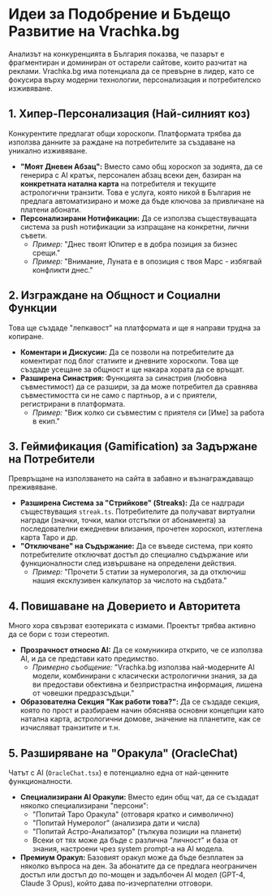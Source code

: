 # Идеи за Подобрение и Бъдещо Развитие на Vrachka.bg

Анализът на конкуренцията в България показва, че пазарът е фрагментиран и доминиран от остарели сайтове, които разчитат на реклами. Vrachka.bg има потенциала да се превърне в лидер, като се фокусира върху модерни технологии, персонализация и потребителско изживяване.

## 1. Хипер-Персонализация (Най-силният коз)

Конкурентите предлагат общи хороскопи. Платформата трябва да използва данните за раждане на потребителите за създаване на уникално изживяване.

*   **"Моят Дневен Абзац":** Вместо само общ хороскоп за зодията, да се генерира с AI кратък, персонален абзац всеки ден, базиран на **конкретната натална карта** на потребителя и текущите астрологични транзити. Това е услуга, която никой в България не предлага автоматизирано и може да бъде ключова за привличане на платени абонати.
*   **Персонализирани Нотификации:** Да се използва съществуващата система за push нотификации за изпращане на конкретни, лични съвети.
    *   *Пример:* "Днес твоят Юпитер е в добра позиция за бизнес срещи."
    *   *Пример:* "Внимание, Луната е в опозиция с твоя Марс - избягвай конфликти днес."

## 2. Изграждане на Общност и Социални Функции

Това ще създаде "лепкавост" на платформата и ще я направи трудна за копиране.

*   **Коментари и Дискусии:** Да се позволи на потребителите да коментират под блог статиите и дневните хороскопи. Това ще създаде усещане за общност и ще накара хората да се връщат.
*   **Разширена Синастрия:** Функцията за синастрия (любовна съвместимост) да се разшири, за да може потребител да сравнява съвместимостта си не само с партньор, а и с приятели, регистрирани в платформата.
    *   *Пример:* "Виж колко си съвместим с приятеля си [Име] за работа в екип."

## 3. Геймификация (Gamification) за Задържане на Потребители

Превръщане на използването на сайта в забавно и възнаграждаващо преживяване.

*   **Разширена Система за "Стрийкове" (Streaks):** Да се надгради съществуващия `streak.ts`. Потребителите да получават виртуални награди (значки, точки, малки отстъпки от абонамента) за последователни ежедневни влизания, прочетен хороскоп, изтеглена карта Таро и др.
*   **"Отключване" на Съдържание:** Да се въведе система, при която потребителите отключват достъп до специално съдържание или функционалности след извършване на определени действия.
    *   *Пример:* "Прочети 5 статии за нумерология, за да отключиш нашия ексклузивен калкулатор за числото на съдбата."

## 4. Повишаване на Доверието и Авторитета

Много хора свързват езотериката с измами. Проектът трябва активно да се бори с този стереотип.

*   **Прозрачност относно AI:** Да се комуникира открито, че се използва AI, и да се представи като предимство.
    *   *Примерно съобщение:* "Vrachka.bg използва най-модерните AI модели, комбинирани с класически астрологични знания, за да ви предостави обективна и безпристрастна информация, лишена от човешки предразсъдъци."
*   **Образователна Секция "Как работи това?":** Да се създаде секция, която по прост и разбираем начин обяснява основни концепции като натална карта, астрологични домове, значение на планетите, как се изчисляват транзитите и т.н.

## 5. Разширяване на "Оракула" (OracleChat)

Чатът с AI (`OracleChat.tsx`) е потенциално една от най-ценните функционалности.

*   **Специализирани AI Оракули:** Вместо един общ чат, да се създадат няколко специализирани "персони":
    *   "Попитай Таро Оракула" (отговаря кратко и символично)
    *   "Попитай Нумеролог" (анализира дати и числа)
    *   "Попитай Астро-Анализатор" (тълкува позиции на планети)
    *   Всеки от тях може да бъде с различна "личност" и база от знания, настроени чрез system prompt-а на AI модела.
*   **Премиум Оракул:** Базовият оракул може да бъде безплатен за няколко въпроса на ден. За абонатите да се предлага неограничен достъп или достъп до по-мощен и задълбочен AI модел (GPT-4, Claude 3 Opus), който дава по-изчерпателни отговори.
